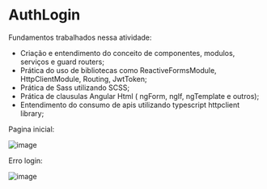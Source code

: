 # AuthLogin

Fundamentos trabalhados nessa atividade:

- Criação e entendimento do conceito de componentes, modulos, serviços e guard routers;
- Prática do uso de bibliotecas como ReactiveFormsModule, HttpClientModule, Routing, JwtToken;
- Prática de Sass utilizando SCSS;
- Prática de clausulas Angular Html ( ngForm, ngIf, ngTemplate e outros);
- Entendimento do consumo de apis utilizando typescript httpclient library;

Pagina inicial:

![image](https://user-images.githubusercontent.com/78879698/212785781-9b00cafe-72b4-4732-acce-bea6bf025cac.png)

Erro login: 

![image](https://user-images.githubusercontent.com/78879698/212785952-afcbcb10-40c4-4f0c-8fdb-8a720de60b52.png)
